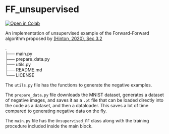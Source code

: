 # FF_unsupervised

[![Open in Colab](https://colab.research.google.com/assets/colab-badge.svg)](https://colab.research.google.com/github/ghadialhajj/FF_unsupervised/blob/master/main.ipynb)


An implementation of unsupervised example of the Forward-Forward algorithm proposed
by [(Hinton, 2020), Sec 3.2](https://www.cs.toronto.edu/~hinton/FFA13.pdf)

.  
├── main.py  
├── prepare_data.py  
├── utils.py  
├── README.md  
└── LICENSE

The `utils.py` file has the functions to generate the negative examples.

The `prepare_data.py` file downloads the MNIST dataset, generates a dataset of negative images, and saves it as a `.pt`
file that can be loaded directly into the code as a dataset, and then a dataloader. This saves a lot of time compared to
generating negative data on the fly.

The `main.py` file has the `Unsupervised_FF` class along with the training procedure included inside the main block.